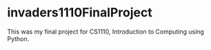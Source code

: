 # invaders1110FinalProject
This was my final project for CS1110, Introduction to Computing using Python. 
